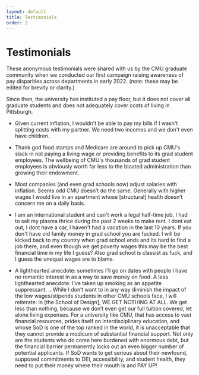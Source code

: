 ```yaml
---
layout: default
title: Testimonials
order: 2
---
```


# Testimonials

These anonymous testimonials were shared with us by the CMU graduate community when we conducted our first campaign raising awareness of pay disparities across departments in early 2022. (note: these may be edited for brevity or clarity.)

Since then, the university has instituted a pay floor, but it does not cover all graduate students and does not adequately cover costs of living in Pittsburgh. 

* Given current inflation, I wouldn't be able to pay my bills if I wasn't splitting costs with my partner. We need two incomes and we don't even have children.

* Thank god food stamps and Medicare are around to pick up CMU's slack in not paying a living wage or providing benefits to its grad student employees. The wellbeing of CMU's thousands of grad student employees is obviously worth far less to the bloated administration than growing their endowment.

* Most companies (and even grad schools now) adjust salaries with inflation. Seems odd CMU doesn’t do the same. Generally with higher wages I would live in an apartment whose [structural] health doesn’t concern me on a daily basis.

* I am an international student and can't work a legal half-time job. I had to sell my plasma thrice during the past 2 weeks to make rent. I dont eat out, I dont have a car, I haven't had a vacation in the last 10 years. If you don't have old family money in grad school you are fucked. I will be kicked back to my country when grad school ends and its hard to find a job there, and even though we get poverty wages this may be the best financial time in my life I guess? Also grad school is classist as fuck, and I guess the unequal wages are to blame.

* A lighthearted anecdote: sometimes I'll go on dates with people I have no romantic interest in as a way to save money on food. A less lighthearted anecdote: I've taken up smoking as an appetite suppressant.
…While I don’t want to in any way diminish the impact of the low wages/stipends students in other CMU schools face, I will reiterate: in [the School of Design], WE GET NOTHING AT ALL. We get less than nothing, because we don’t even get our full tuition covered, let alone living expenses. For a university like CMU, that has access to vast financial resources, prides itself on interdisciplinary education, and whose SoD is one of the top ranked in the world, it is unacceptable that they cannot provide a modicum of substantial financial support. Not only are the students who do come here burdened with enormous debt, but the financial barrier permanently locks out an even bigger number of potential applicants. If SoD wants to get serious about their newfound, supposed commitments to DEI, accessibility, and student health, they need to put their money where their mouth is and PAY UP! 

